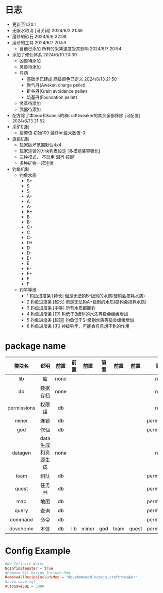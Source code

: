 # 日志

- 更新至1.20.1
- 无限水取消 [可关闭] 2024/6/2 21:48
- 磨砂的砂石 2024/6/6 22:08
- 磨砂的工具 2024/6/7 20:53
  - 目前已添加 所有的采集速度受其影响 2024/6/7 20:54
- 添加了修仙体系 2024/6/10 20:39
  - 凶兽待添加
  - 灵兽待添加
  - 丹药
    - 基础类已建成 品级颜色已定义 2024/6/13 21:50
    - 聚气丹(Awaken charge pellet)
    - 辟谷丹(Grain avoidance pellet)
    - 筑基丹(Foundation pellet)
  - 灵草待添加
  - 武器待添加
- 配方除了本mod和kubejs的和crafttweaker的其余全部移除 [可配置] 2024/6/13 21:52
- 采矿机制
  - 疲劳值 初始100 最终int最大数值-3
- 连锁机制
  - 玩家破坏范围默认4x4
  - 玩家连锁的方块列表设定 [多模组兼容强化]
  - 三种模式， 不启用 潜行 按键`
  - 多种矿物一起连锁
- 钓鱼机制
  - 钓鱼水质
    - S+
    - S
    - S-
    - A+
    - A
    - A-
    - B+
    - B
    - B-
    - C+
    - C
    - C-
    - D+
    - D
    - D-
    - E+
    - E
    - E-
    - F+
    - F
    - F-
  - 钓竿等级
    - 1 钓鱼进度条 [特长] 但是无法钓B-级别的水质(硬钓会损耗水质)
    - 2 钓鱼进度条 [超长] 但是无法钓A+级别的水质(硬钓会损耗水质)
    - 3 钓鱼进度条 [中等] 所有水质都能钓
    - 4 钓鱼进度条 [短]  钓低于B级别的水质等级会缓缓增加
    - 5 钓鱼进度条 [超短] 钓鱼低于S-级别水质等级会缓缓增加
    - 6 钓鱼进度条 [无] 神级钓竿，可能会有意想不到的作用

# package name
| 模块名         | 说明          | 前置   | 前置  | 前置    | 前置  | 前置   | 前置    | 联动           |
|:-----------:|:-----------:|:----:|:---:|:-----:|:---:|:----:|:-----:|:------------:|
| lib         | 库           | none |     |       |     |      |       | none         |
| db          | 数据存档        | none |     |       |     |      |       | none         |
| permissions | 权限组         | db   |     |       |     |      |       | none         |
| miner       | 连锁          | db   |     |       |     |      |       | permissions  |
| god         | 修仙          | db   |     |       |     |      |       | permissions  |
| datagen     | data生成和资源生成 | none |     |       |     |      |       | none         |
| team        | 组队          | db   |     |       |     |      |       | permissions  |
| quest       | 任务书         | db   |     |       |     |      |       | permissions  |
| map         | 地图          | db   |     |       |     |      |       | permissions  |
| query       | 查询          | db   |     |       |     |      |       | permissions  |
| command     | 命令          | db   |     |       |     |      |       | permissions  |
| dovehome    | 本体          | db   | lib | miner | god | team | quest | permissions  |

# Config Example

```toml
#No Infinite Water
NoInfiniteWater = true
#Remove All Recipe Include Mod
RemoveAllRecipeIncludeMod = "dovehomemod,kubejs,crafttweaker"
#auto save sql
AutoSaveSQL = 3000
```